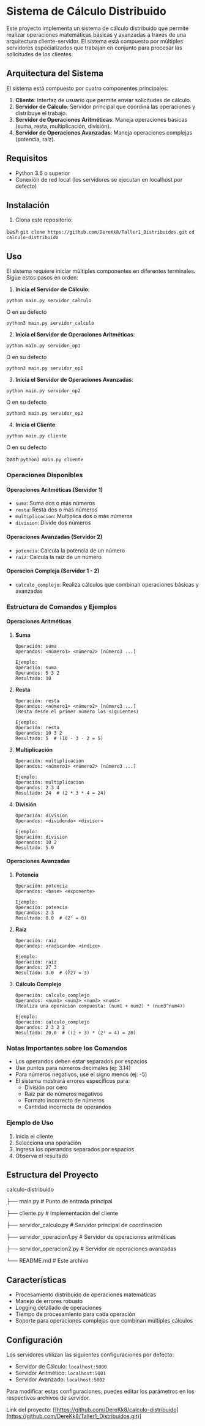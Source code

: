 # Sistema de Cálculo Distribuido

Este proyecto implementa un sistema de cálculo distribuido que permite realizar operaciones matemáticas básicas y avanzadas a través de una arquitectura cliente-servidor. El sistema está compuesto por múltiples servidores especializados que trabajan en conjunto para procesar las solicitudes de los clientes.

## Arquitectura del Sistema

El sistema está compuesto por cuatro componentes principales:

1. **Cliente**: Interfaz de usuario que permite enviar solicitudes de cálculo.
2. **Servidor de Cálculo**: Servidor principal que coordina las operaciones y distribuye el trabajo.
3. **Servidor de Operaciones Aritméticas**: Maneja operaciones básicas (suma, resta, multiplicación, división).
4. **Servidor de Operaciones Avanzadas**: Maneja operaciones complejas (potencia, raíz).

## Requisitos

- Python 3.6 o superior
- Conexión de red local (los servidores se ejecutan en localhost por defecto)

## Instalación

1. Clona este repositorio:

bash
`git clone https://github.com/DereKk8/Taller1_Distribuidos.git`
`cd calculo-distribuido`

## Uso

El sistema requiere iniciar múltiples componentes en diferentes terminales. Sigue estos pasos en orden:

1. **Inicia el Servidor de Cálculo**:
   
`python main.py servidor_calculo`

O en su defecto 

`python3 main.py servidor_calculo`

2. **Inicia el Servidor de Operaciones Aritméticas**:

`python main.py servidor_op1`

O en su defecto 

`python3 main.py servidor_op1`

3. **Inicia el Servidor de Operaciones Avanzadas**:
   
`python main.py servidor_op2`

O en su defecto 

`python3 main.py servidor_op2`

4. **Inicia el Cliente**:
   
`python main.py cliente`

O en su defecto 

bash
`python3 main.py cliente`


### Operaciones Disponibles

#### Operaciones Aritméticas (Servidor 1)
- `suma`: Suma dos o más números
- `resta`: Resta dos o más números
- `multiplicacion`: Multiplica dos o más números
- `division`: Divide dos números

#### Operaciones Avanzadas (Servidor 2)
- `potencia`: Calcula la potencia de un número
- `raiz`: Calcula la raíz de un número

#### Operacion Compleja (Servidor 1 - 2)
- `calculo_complejo`: Realiza cálculos que combinan operaciones básicas y avanzadas

### Estructura de Comandos y Ejemplos

#### Operaciones Aritméticas

1. **Suma**
   ```
   Operación: suma
   Operandos: <número1> <número2> [número3 ...]
   
   Ejemplo:
   Operación: suma
   Operandos: 5 3 2
   Resultado: 10
   ```

2. **Resta**
   ```
   Operación: resta
   Operandos: <número1> <número2> [número3 ...]
   (Resta desde el primer número los siguientes)
   
   Ejemplo:
   Operación: resta
   Operandos: 10 3 2
   Resultado: 5  # (10 - 3 - 2 = 5)
   ```

3. **Multiplicación**
   ```
   Operación: multiplicacion
   Operandos: <número1> <número2> [número3 ...]
   
   Ejemplo:
   Operación: multiplicacion
   Operandos: 2 3 4
   Resultado: 24  # (2 * 3 * 4 = 24)
   ```

4. **División**
   ```
   Operación: division
   Operandos: <dividendo> <divisor>
   
   Ejemplo:
   Operación: division
   Operandos: 10 2
   Resultado: 5.0
   ```

#### Operaciones Avanzadas

1. **Potencia**
   ```
   Operación: potencia
   Operandos: <base> <exponente>
   
   Ejemplo:
   Operación: potencia
   Operandos: 2 3
   Resultado: 8.0  # (2³ = 8)
   ```

2. **Raíz**
   ```
   Operación: raiz
   Operandos: <radicando> <índice>
   
   Ejemplo:
   Operación: raiz
   Operandos: 27 3
   Resultado: 3.0  # (∛27 = 3)
   ```

3. **Cálculo Complejo**
   ```
   Operación: calculo_complejo
   Operandos: <num1> <num2> <num3> <num4>
   (Realiza una operación compuesta: (num1 + num2) * (num3^num4))
   
   Ejemplo:
   Operación: calculo_complejo
   Operandos: 2 3 2 2
   Resultado: 20.0  # ((2 + 3) * (2² = 4) = 20)
   ```

### Notas Importantes sobre los Comandos

- Los operandos deben estar separados por espacios
- Use puntos para números decimales (ej: 3.14)
- Para números negativos, use el signo menos (ej: -5)
- El sistema mostrará errores específicos para:
  - División por cero
  - Raíz par de números negativos
  - Formato incorrecto de números
  - Cantidad incorrecta de operandos

### Ejemplo de Uso
1. Inicia el cliente
2. Selecciona una operación
3. Ingresa los operandos separados por espacios
4. Observa el resultado

## Estructura del Proyecto
calculo-distribuido

├── main.py # Punto de entrada principal

├── cliente.py # Implementación del cliente

├── servidor_calculo.py # Servidor principal de coordinación

├── servidor_operacion1.py # Servidor de operaciones aritméticas

├── servidor_operacion2.py # Servidor de operaciones avanzadas

└── README.md # Este archivo


## Características

- Procesamiento distribuido de operaciones matemáticas
- Manejo de errores robusto
- Logging detallado de operaciones
- Tiempo de procesamiento para cada operación
- Soporte para operaciones complejas que combinan múltiples cálculos

## Configuración

Los servidores utilizan las siguientes configuraciones por defecto:
- Servidor de Cálculo: `localhost:5000`
- Servidor Aritmético: `localhost:5001`
- Servidor Avanzado: `localhost:5002`

Para modificar estas configuraciones, puedes editar los parámetros en los respectivos archivos de servidor.

Link del proyecto: [[https://github.com/DereKk8/calculo-distribuido](https://github.com/DereKk8/Taller1_Distribuidos.git)]
